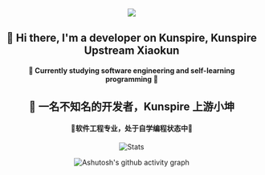 <body>
    <div>
        <h1 align="center"> 
            <a href="https://sunguoqi.com/"> 
                <img src="https://readme-typing-svg.herokuapp.com/?lines=不积硅步无以至千里; 喝口水压压惊，再写代码!&center=true&size=27"> 
            </a>
        </h1>
    </div>
    <div align="center">
    <h2>👋 Hi there, I'm a developer on Kunspire, Kunspire Upstream Xiaokun</h2>
    <h4>🔭 Currently studying software engineering and self-learning programming 🤔</h4>
    <div class="divider"></div> <!-- 分割线 -->
    <h2>👋 一名不知名的开发者，Kunspire 上游小坤 </h2>
    <h4> 🔭软件工程专业，处于自学编程状态中🤔 </h4>
    <p></p>
    <div style="display: flex; justify-content: center; align-items: center; flex-direction: column;">
        <img src="https://github-readme-stats.vercel.app/api?username=KunspireUp&show_icons=true&theme=synthwave" alt="Stats">
    </div>
    <p></p>
    <div style="display: flex; justify-content: center; align-items: center; flex-direction: column;">
        <img src="https://github-readme-activity-graph.vercel.app/graph?username=Ashutosh00710&theme=cottoncandy" alt="Ashutosh's github activity graph">
    </div>
</body>
</html>

